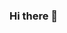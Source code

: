 ### Hi there 👋

<!--
**luisy9/luisy9** is a ✨ _special_ ✨ repository because its `README.md` (this file) appears on your GitHub profile.

Here are some ideas to get you started:

- 🔭 I’m currently i am improving my skills in JavaScript , PHP, Laravel
- 🌱 I’m currently learning Angular and TypeScript
- 💻 I am looking for a junior developer job!
- 📫 How to reach me: luisdeharo4@gmail.com
- 🧠 My skils in programing: HTML, CSS, Bootstrap ,JavaScript, Vue, React, PHP, Laravel, Node.js

